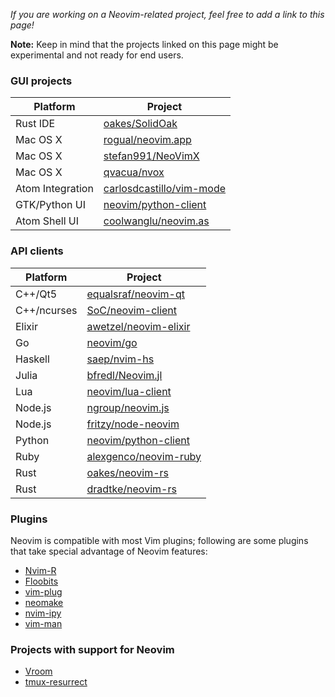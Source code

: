 *If you are working on a Neovim-related project, feel free to add a link to this page!*

**Note:** Keep in mind that the projects linked on this page might be experimental and not ready for end users.

### GUI projects

| Platform         | Project                                                                 |
|------------------|-------------------------------------------------------------------------|
| Rust IDE         | [oakes/SolidOak](https://github.com/oakes/SolidOak)                     |
| Mac OS X         | [rogual/neovim.app](https://github.com/rogual/neovim.app)               |
| Mac OS X         | [stefan991/NeoVimX](https://github.com/stefan991/NeoVimX)               |
| Mac OS X         | [qvacua/nvox](https://github.com/qvacua/nvox)                           |
| Atom Integration | [carlosdcastillo/vim-mode](https://github.com/carlosdcastillo/vim-mode) |
| GTK/Python UI    | [neovim/python-client](https://github.com/neovim/python-client)         |
| Atom Shell UI    | [coolwanglu/neovim.as](https://github.com/coolwanglu/neovim.as)         |

### API clients

| Platform    | Project                                                                              |
|-------------|--------------------------------------------------------------------------------------|
| C++/Qt5     | [equalsraf/neovim-qt](https://github.com/equalsraf/neovim-qt)                        |
| C++/ncurses | [SoC/neovim-client](https://github.com/splinterofchaos/neovim-cpp-client-experiment) |
| Elixir      | [awetzel/neovim-elixir](https://github.com/awetzel/neovim-elixir)                    |
| Go          | [neovim/go](https://github.com/neovim/go)                                            |
| Haskell     | [saep/nvim-hs](https://github.com/saep/nvim-hs)                                      |
| Julia       | [bfredl/Neovim.jl](https://github.com/bfredl/Neovim.jl)                              |
| Lua         | [neovim/lua-client](https://github.com/neovim/lua-client)                            |
| Node.js     | [ngroup/neovim.js](https://github.com/ngroup/neovim.js)                              |
| Node.js     | [fritzy/node-neovim](https://github.com/fritzy/node-neovim)                          |
| Python      | [neovim/python-client](https://github.com/neovim/python-client)                      |
| Ruby        | [alexgenco/neovim-ruby](https://github.com/alexgenco/neovim-ruby)                    |
| Rust        | [oakes/neovim-rs](https://github.com/oakes/neovim-rs)                                |
| Rust        | [dradtke/neovim-rs](https://github.com/dradtke/neovim-rs)                            |

### Plugins

Neovim is compatible with most Vim plugins; following are some plugins that take special advantage of Neovim features:

- [Nvim-R](https://github.com/jalvesaq/Nvim-R)
- [Floobits](https://github.com/Floobits/floobits-neovim)
- [vim-plug](https://github.com/junegunn/vim-plug)
- [neomake](https://github.com/benekastah/neomake)
- [nvim-ipy](https://github.com/bfredl/nvim-ipy)
- [vim-man](https://github.com/bruno-/vim-man)

### Projects with support for Neovim

 - [Vroom](https://github.com/google/vroom)
 - [tmux-resurrect](https://github.com/tmux-plugins/tmux-resurrect)